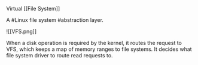 Virtual [[File System]]

A #Linux file system #abstraction layer. 

![[VFS.png]]

When a disk operation is required by the kernel, it routes the request to VFS, which keeps a map of memory ranges to file systems. It decides what file system driver to route read requests to.